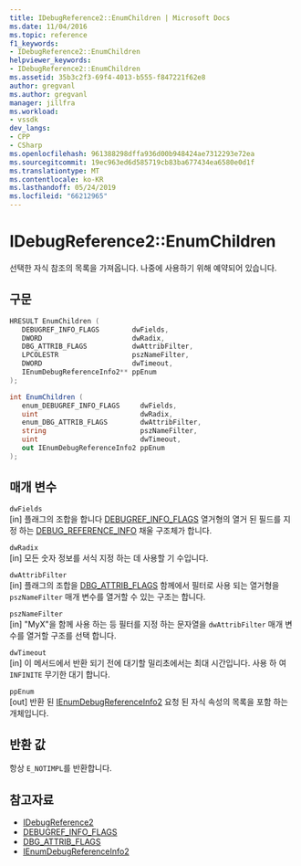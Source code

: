 ```yaml
---
title: IDebugReference2::EnumChildren | Microsoft Docs
ms.date: 11/04/2016
ms.topic: reference
f1_keywords:
- IDebugReference2::EnumChildren
helpviewer_keywords:
- IDebugReference2::EnumChildren
ms.assetid: 35b3c2f3-69f4-4013-b555-f847221f62e8
author: gregvanl
ms.author: gregvanl
manager: jillfra
ms.workload:
- vssdk
dev_langs:
- CPP
- CSharp
ms.openlocfilehash: 961388298dffa936d00b948424ae7312293e72ea
ms.sourcegitcommit: 19ec963ed6d585719cb83ba677434ea6580e0d1f
ms.translationtype: MT
ms.contentlocale: ko-KR
ms.lasthandoff: 05/24/2019
ms.locfileid: "66212965"
---
```

# <a name="idebugreference2enumchildren"></a>IDebugReference2::EnumChildren
선택한 자식 참조의 목록을 가져옵니다. 나중에 사용하기 위해 예약되어 있습니다.

## <a name="syntax"></a>구문

```cpp
HRESULT EnumChildren ( 
   DEBUGREF_INFO_FLAGS        dwFields,
   DWORD                      dwRadix,
   DBG_ATTRIB_FLAGS           dwAttribFilter,
   LPCOLESTR                  pszNameFilter,
   DWORD                      dwTimeout,
   IEnumDebugReferenceInfo2** ppEnum
);
```

```csharp
int EnumChildren ( 
   enum_DEBUGREF_INFO_FLAGS     dwFields,
   uint                         dwRadix,
   enum_DBG_ATTRIB_FLAGS        dwAttribFilter,
   string                       pszNameFilter,
   uint                         dwTimeout,
   out IEnumDebugReferenceInfo2 ppEnum
);
```

## <a name="parameters"></a>매개 변수
`dwFields`\
[in] 플래그의 조합을 합니다 [DEBUGREF_INFO_FLAGS](../../../extensibility/debugger/reference/debugref-info-flags.md) 열거형의 열거 된 필드를 지정 하는 [DEBUG_REFERENCE_INFO](../../../extensibility/debugger/reference/debug-reference-info.md) 채울 구조체가 합니다.

`dwRadix`\
[in] 모든 숫자 정보를 서식 지정 하는 데 사용할 기 수입니다.

`dwAttribFilter`\
[in] 플래그의 조합을 [DBG_ATTRIB_FLAGS](../../../extensibility/debugger/reference/dbg-attrib-flags.md) 함께에서 필터로 사용 되는 열거형을 `pszNameFilter` 매개 변수를 열거할 수 있는 구조는 합니다.

`pszNameFilter`\
[in] "MyX"을 함께 사용 하는 등 필터를 지정 하는 문자열을 `dwAttribFilter` 매개 변수를 열거할 구조를 선택 합니다.

`dwTimeout`\
[in] 이 메서드에서 반환 되기 전에 대기할 밀리초에서는 최대 시간입니다. 사용 하 여 `INFINITE` 무기한 대기 합니다.

`ppEnum`\
[out] 반환 된 [IEnumDebugReferenceInfo2](../../../extensibility/debugger/reference/ienumdebugreferenceinfo2.md) 요청 된 자식 속성의 목록을 포함 하는 개체입니다.

## <a name="return-value"></a>반환 값
 항상 `E_NOTIMPL`를 반환합니다.

## <a name="see-also"></a>참고자료
- [IDebugReference2](../../../extensibility/debugger/reference/idebugreference2.md)
- [DEBUGREF_INFO_FLAGS](../../../extensibility/debugger/reference/debugref-info-flags.md)
- [DBG_ATTRIB_FLAGS](../../../extensibility/debugger/reference/dbg-attrib-flags.md)
- [IEnumDebugReferenceInfo2](../../../extensibility/debugger/reference/ienumdebugreferenceinfo2.md)